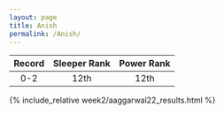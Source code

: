 ```yaml
---
layout: page
title: Anish
permalink: /Anish/
---
```


Record | Sleeper Rank | Power Rank               
:--: | :--: | :--:
0-2 | 12th | 12th   

{% include_relative week2/aaggarwal22_results.html %}
